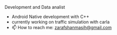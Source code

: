 Development and Data analist
- Android Native development with C++
- currently working on traffic simulation with carla
- 📫 How to reach me: zarafshanmasih@gmail.com

<!---
TheMasihZn/TheMasihZn is a ✨ special ✨ repository because its `README.md` (this file) appears on your GitHub profile.
You can click the Preview link to take a look at your changes.
--->
